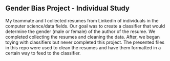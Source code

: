 ## Gender Bias Project - Individual Study 

My teammate and I collected resumes from LinkedIn of individuals in the computer science/data fields. Our goal was to create a classifier that would determine the gender 
(male or female) of the author of the resume. We completed collecting the resumes and cleaning the data. After, we began toying with classifiers but never completed this project. The presented files in this repo were used to clean the resumes and have them formatted in a certain way to feed to the classifier.  
